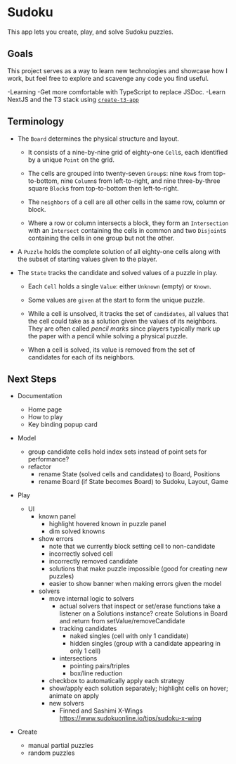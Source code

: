 # Sudoku

This app lets you create, play, and solve Sudoku puzzles.


## Goals

This project serves as a way to learn new technologies and showcase how I work,
but feel free to explore and scavenge any code you find useful.

-Learning
  -Get more comfortable with TypeScript to replace JSDoc. 
  -Learn NextJS and the T3 stack using [`create-t3-app`](https://create.t3.gg/)


## Terminology

- The `Board` determines the physical structure and layout.

  - It consists of a nine-by-nine grid of eighty-one `Cell`s,
    each identified by a unique `Point` on the grid.

  - The cells are grouped into twenty-seven `Group`s:
    nine `Row`s from top-to-bottom, nine `Column`s from left-to-right,
    and nine three-by-three square `Block`s from top-to-bottom
    then left-to-right.

  - The `neighbors` of a cell are all other cells in the same
    row, column or block.

  - Where a row or column intersects a block, they form an `Intersection`
    with an `Intersect` containing the cells in common and two `Disjoint`s
    containing the cells in one group but not the other.

- A `Puzzle` holds the complete solution of all eighty-one cells
  along with the subset of starting values given to the player.

- The `State` tracks the candidate and solved values of a puzzle in play.

  - Each `Cell` holds a single `Value`: either `Unknown` (empty) or `Known`.

  - Some values are `given` at the start to form the unique puzzle.

  - While a cell is unsolved, it tracks the set of `candidates`, all values
    that the cell could take as a solution given the values of its neighbors.
    They are often called _pencil marks_ since players typically mark up the
    paper with a pencil while solving a physical puzzle.

  - When a cell is solved, its value is removed from the set of candidates
    for each of its neighbors.


## Next Steps

- Documentation
  - Home page
  - How to play
  - Key binding popup card

- Model
  - group candidate cells hold index sets instead of point sets for performance?
  - refactor
    - rename State (solved cells and candidates) to Board, Positions
    - rename Board (if State becomes Board) to Sudoku, Layout, Game

- Play
  - UI
    - known panel
      - highlight hovered known in puzzle panel
      - dim solved knowns
    - show errors
      - note that we currently block setting cell to non-candidate
      - incorrectly solved cell
      - incorrectly removed candidate
      - solutions that make puzzle impossible (good for creating new puzzles)
      - easier to show banner when making errors given the model
    - solvers
      - move internal logic to solvers
        - actual solvers that inspect or set/erase functions take a listener on a Solutions instance?
          create Solutions in Board and return from setValue/removeCandidate
        - tracking candidates
          - naked singles (cell with only 1 candidate)
          - hidden singles (group with a candidate appearing in only 1 cell)
        - intersections
          - pointing pairs/triples
          - box/line reduction
      - checkbox to automatically apply each strategy
      - show/apply each solution separately; highlight cells on hover; animate on apply
      - new solvers
        - Finned and Sashimi X-Wings
          https://www.sudokuonline.io/tips/sudoku-x-wing

- Create
  - manual partial puzzles
  - random puzzles

